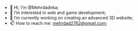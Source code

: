 - 👋 Hi, I’m @Mehrdadnka;
- 👀 I’m interested in web and game development;
- 🌱 I’m currently working on creating an advanced 3D website;
- 📫 How to reach me:
     mehrdad2762@gmail.com;
    

<!---
Mehrdadnka/Mehrdadnka is a ✨ special ✨ repository because its `README.md` (this file) appears on your GitHub profile.
You can click the Preview link to take a look at your changes.
--->
